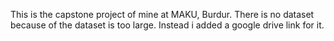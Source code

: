 This is the capstone project of mine at MAKU, Burdur. There is no dataset because of the dataset is too large. Instead i added a google drive link for it. 
